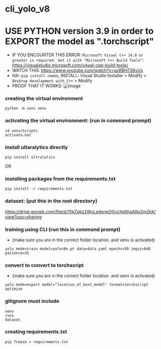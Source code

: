 # cli_yolo_v8

# USE PYTHON version 3.9 in order to EXPORT the model as ".torchscript"
- IF YOU ENCOUNTER THIS ERROR: `Microsoft Visual C++ 14.0 or greater is required. Get it with "Microsoft C++ Build Tools"`: https://visualstudio.microsoft.com/visual-cpp-build-tools/ 
- WATCH THIS: https://www.youtube.com/watch?v=gzRBH726vUs
- tldr: `pip install cmake`, INSTALL: Visual Studio Installer > Modify > `Desktop development with C++` > Modify
- PROOF THAT IT WORKS:
![image](https://github.com/user-attachments/assets/86206ab2-f0b2-416d-b36a-86fde859ec74)

### creating the virtual environment
```
python -m venv venv
```

### activating the virtual environment: (run in command prompt)
```
cd venv/Scripts
activate.bat
```

### install ultaralytics directly
```
pip install ultralytics
```

OR 

### installing packages from the requirements.txt
```
pip install -r requirements.txt
```

### dataset: (put this in the root directory)
https://drive.google.com/file/d/15kZqkz2WyLe4enpO0vxXe6haARo2mZkK/view?usp=sharing


### training using CLI (run this in command prompt)
- (make sure you are in the correct folder location. and venv is activated)
```
yolo mode=train model=yolov8n.pt data=data.yaml epochs=50 imgsz=640 patience=35
```

### convert to convert to torchscript 
- (make sure you are in the correct folder location. and venv is activated)
```
yolo mode=export model="location_of_best_model" format=torchscript optimize
```

### gitignore must include

```
venv
runs
dataset
```

### creating requirements.txt
```
pip freeze > requirements.txt
```
